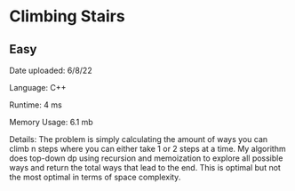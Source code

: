 
# Climbing Stairs

## Easy

Date uploaded: 6/8/22

Language: C++

Runtime: 4 ms

Memory Usage: 6.1 mb

Details: The problem is simply calculating the amount of ways you can climb n steps where you can either take 1 or 2 steps at a time. My algorithm does top-down dp using recursion and memoization to explore all possible ways and return the total ways that lead to the end. This is optimal but not the most optimal in terms of space complexity.
